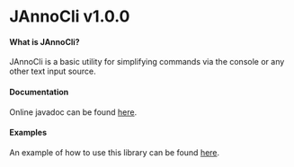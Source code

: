 # JAnnoCli v1.0.0

#### What is JAnnoCli?
JAnnoCli is a basic utility for simplifying commands via the console or any other text input source.
 
#### Documentation
Online javadoc can be found [here](https://maxstupo.github.io/JAnnoCli/).

#### Examples
An example of how to use this library can be found [here](https://github.com/Maxstupo/JAnnoCli/tree/master/src/example/com/github/maxstupo/jannocli).